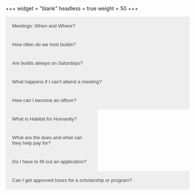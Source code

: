 +++
widget = "blank"
headless = true
weight = 50
+++
<html>
  <head>
    <style>
      /* Make two columns of equal size */
      .column {
        float: left;
        width: 50%;
        }
      .body {
      width: 100%;
      }
      /* Style the buttons that are used to open and close the accordion panel */
      .accordion {
        background-color: #eee;
        color: #444;
        cursor: pointer;
        padding: 18px;
        width: 100%;
        text-align: left;
        border: none;
        outline: none;
        transition: 0.4s;
      }
      /* Add a background color to the button if it is clicked on (add the .active class with JS), and when you move the 
      mouse over it (hover) */
      .active, .accordion:hover {
        background-color: #ccc;
      }
      /* Style the accordion panel. Note: hidden by default */
      .panel {
        padding: 0 18px;
        background-color: white;
        display: none;
        overflow: hidden;
      }
      /* Responsive layout - when the screen is less than 600px wide, make the two columns stack on top of each other instead of next to each other */
      @media screen and (max-width: 600px) {
      .column {
        width: 100%;
  }
} 
    </style>
  </head>
	<body>
    <div class="info>
	  <h1>Frequently Asked Questions</h1>
	  <div class = "column">
	  <button class="accordion">Meetings: When and Where?</button>
		<div class="panel">
		  <p>Check back soon to find out our meeting plans for the Fall 2020 semester.</p>
	  </div>
	  <button class="accordion">How often do we host builds?</button>
		<div class="panel">
		  <p>We will typically have about two a month. Come to our meetings or join our Groupme for more information and to sign up to join.</p>
		</div>
	  <button class="accordion">Are builds always on Saturdays?</button>
		<div class="panel">
		  <p>No; there are currently weekday builds available, though all builds have a limited number of spots due to social distancing requirements.</p>
		</div>
     <button class="accordion">What happens if I can't attend a meeting?</button>
		<div class="panel">
		  <p>We keep track of attendance in order to reward members who are actively participating, but attendance is not necessary. There is not a mandatory attendance requirement in order to maintain membership. All of the important dates and PowerPoints will be posted on our social media and on our website. Those who come to meetings have priority when it comes to signing up for builds, but if there are extra spots available, we will post it on the Facebook page. Bi-weekly emails will be sent with all the important information you need</p>
		</div>
    <button class="accordion">How can I become an officer?</button>
		<div class="panel">
		  <p>Every Spring semester, we will hold officer elections. There are eligibility requirements in order to run for your preferred officer position. If you’re interested in becoming an officer or have any specific questions about positions or requirements, please email president@habitatucf.com.</p>
	  </div>
	  <div class = "column">
		<button class="accordion">What is Habitat for Humanity?</button>
		<div class="panel">
		  <p>HFH is a non-profit international organization that strives to alleviate substandard housing for families in need. To accomplish this mission, affiliates around the world provide stable and affordable homes. For more information, visit <a href="www.habitat.org" target="blank" >habitat.org.</a></p>
	  </div>
	  <button class="accordion">What are the dues and what can they help pay for?</button>
		<div class="panel">
		  <p>Membership dues are $25 for one semester or $35 for the whole year. With membership dues, you get a Habitat UCF t-shirt and the ability to go to builds (yes, that is the one condition to go on builds). Contact our Treasurer if you're interested in joining.</p>
		</div>
	  <button class="accordion">Do I have to fill out an application?</button>
		<div class="panel">
		  <p>No! The only requirement you need to fulfill to be a member is to pay membership dues.</p>
		</div>  
		</div>
    <button class="accordion">Can I get approved hours for a scholarship or program?</button>
		<div class="panel">
		  <p>Yes! As long as we have documented proof of your involvement in our campus chapter, we would be more than happy to approve your service hours.  Please bring the required forms with you during your service.</p>
		</div>
	  </div>
     </div>
	  <script>
		var acc = document.getElementsByClassName("accordion");
		var i;
		for (i = 0; i < acc.length; i++) {
		  acc[i].addEventListener("click", function() {
			this.classList.toggle("active");
			var panel = this.nextElementSibling;
			if (panel.style.display === "block") {
			  panel.style.display = "none";
			} else {
			  panel.style.display = "block";
			}
		  });
		}
	</script>
	</body>    
</html>
